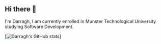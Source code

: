 ## Hi there 👋

I'm Darragh, I am currently enrolled in Munster Technological University studying Software Development.

[![Darragh's GitHub stats](https://github-readme-stats-darragh-kellys-projects.vercel.app/api?username=Darragh-Kelly&show_icons=true&theme=tokyonight)]
